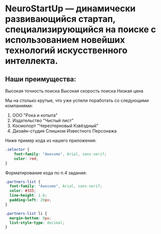 # NeuroStartUp — динамически развивающийся стартап, специализирующийся на поиске с использованием новейших технологий искусственного интеллекта. 
## Наши преимущества:
Высокая точность поиска
Высокая скорость поиска
Низкая цена

Мы на столько крутые, что уже успели поработать со следующими компаниями:

1. ООО "Рока и копыта"
2. Издательство "Чистый лист"
3. Космопорт "Черезтерновый Кзвёздный"
4. Дизайн-студия Слишком Известного Персонажа

Ниже пример кода из нашего приложения:

```css
.selector {
    font-family: "Awesome", Arial, sans-serif;
    color: red;
}
```

Форматирование кода по п.4 задания:

```css
.partners-list {
  font-family: "Awesome", Arial, sans-serif;
  color: #333;
  line-height: 1.6;
  padding-left: 20px;
}

.partners-list li {
  margin-bottom: 8px;
  list-style-type: decimal;
}
```
